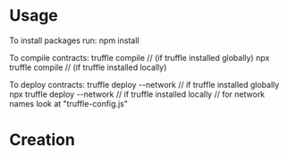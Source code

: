 # Usage

To install packages run:
    npm install

To compile contracts: 
    truffle compile // (if truffle installed globally)
    npx truffle compile // (if truffle installed locally)

To deploy contracts: 
    truffle deploy --network <nameOfNetwork> // if truffle installed globally
    npx truffle deploy --network <nameOfNetwork> // if truffle installed locally
    // for network names look at "truffle-config.js"


# Creation
    



